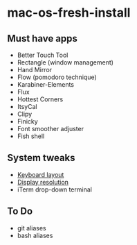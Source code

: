 # mac-os-fresh-install

## Must have apps
- Better Touch Tool
- Rectangle (window management)
- Hand Mirror
- Flow (pomodoro technique)
- Karabiner-Elements
- Flux
- Hottest Corners
- ItsyCal
- Clipy
- Finicky
- Font smoother adjuster
- Fish shell

## System tweaks
- [Keyboard layout](https://github.com/tonsky/Universal-Layout)
- [Display resolution](https://tonsky.me/blog/monitors/)
- iTerm drop-down terminal

## To Do
- git aliases
- bash aliases